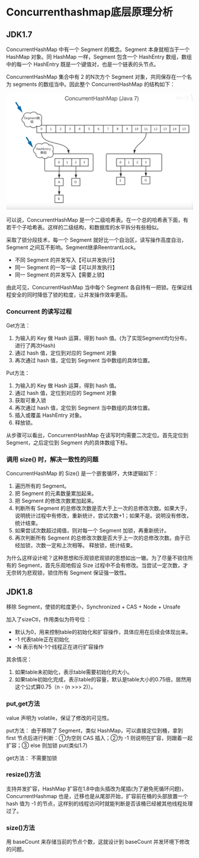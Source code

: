 # Concurrenthashmap底层原理分析

## JDK1.7
ConcurrentHashMap 中有一个 Segment 的概念。Segment 本身就相当于一个 HashMap 对象。同 HashMap 一样，Segment 包含一个 HashEntry 数组，数组中的每一个 HashEntry 既是一个键值对，也是一个链表的头节点。

ConcurrentHashMap 集合中有 2 的N次方个 Segment 对象，共同保存在一个名为 segments 的数组当中。因此整个 ConcurrentHashMap 的结构如下：

![img.png](seg.png)

可以说，ConcurrentHashMap 是一个二级哈希表。在一个总的哈希表下面，有若干个子哈希表。这样的二级结构，和数据库的水平拆分有些相似。

采取了锁分段技术，每一个 Segment 就好比一个自治区，读写操作高度自治，Segment 之间互不影响。Segment继承ReentrantLock。

* 不同 Segment 的并发写入【可以并发执行】
* 同一 Segment 的一写一读【可以并发执行】
* 同一 Segment 的并发写入【需要上锁】

由此可见，ConcurrentHashMap 当中每个 Segment 各自持有一把锁。在保证线程安全的同时降低了锁的粒度，让并发操作效率更高。

### Concurrent 的读写过程
Get方法：

1. 为输入的 Key 做 Hash 运算，得到 hash 值。(为了实现Segment均匀分布，进行了两次Hash)
2. 通过 hash 值，定位到对应的 Segment 对象
3. 再次通过 hash 值，定位到 Segment 当中数组的具体位置。


Put方法：
1. 为输入的 Key 做 Hash 运算，得到 hash 值。
2. 通过 hash 值，定位到对应的 Segment 对象
3. 获取可重入锁
4. 再次通过 hash 值，定位到 Segment 当中数组的具体位置。
5. 插入或覆盖 HashEntry 对象。
6. 释放锁。

从步骤可以看出，ConcurrentHashMap 在读写时均需要二次定位。首先定位到 Segment，之后定位到 Segment 内的具体数组下标。

### 调用 size() 时，解决一致性的问题

ConcurrentHashMap 的 Size() 是一个嵌套循环，大体逻辑如下：

1. 遍历所有的 Segment。
2. 把 Segment 的元素数量累加起来。
3. 把 Segment 的修改次数累加起来。
4. 判断所有 Segment 的总修改次数是否大于上一次的总修改次数。如果大于，说明统计过程中有修改，重新统计，尝试次数+1；如果不是。说明没有修改，统计结束。
5. 如果尝试次数超过阈值，则对每一个 Segment 加锁，再重新统计。
6. 再次判断所有 Segment 的总修改次数是否大于上一次的总修改次数。由于已经加锁，次数一定和上次相等。 释放锁，统计结束。

为什么这样设计呢？这种思想和乐观锁悲观锁的思想如出一辙。为了尽量不锁住所有的 Segment，首先乐观地假设 Size 过程中不会有修改。当尝试一定次数，才无奈转为悲观锁，锁住所有 Segment 保证强一致性。

## JDK1.8
移除 Segment，使锁的粒度更小，Synchronized + CAS + Node + Unsafe

加入了sizeCtl，作用类似为符号位 ：
* 默认为0，用来控制table的初始化和扩容操作，具体应用在后续会体现出来。
* -1 代表table正在初始化
* -N 表示有N-1个线程正在进行扩容操作

其余情况：

1. 如果table未初始化，表示table需要初始化的大小。
2. 如果table初始化完成，表示table的容量，默认是table大小的0.75倍，居然用这个公式算0.75（n - (n >>> 2)）。

### put,get方法
value 声明为 volatile，保证了修改的可见性。

put方法： 由于移除了 Segment，类似 HashMap，可以直接定位到桶，拿到 first 节点后进行判断：①为空则 CAS 插入；②为 -1 则说明在扩容，则跟着一起扩容；③ else 则加锁 put(类似1.7)

get方法： 不需要加锁

### resize()方法

支持并发扩容，HashMap 扩容在1.8中由头插改为尾插(为了避免死循环问题)，ConcurrentHashmap 也是，迁移也是从尾部开始，扩容前在桶的头部放置一个 hash 值为 -1 的节点，这样别的线程访问时就能判断是否该桶已经被其他线程处理过了。

### size()方法
用 baseCount 来存储当前的节点个数，这就设计到 baseCount 并发环境下修改的问题。